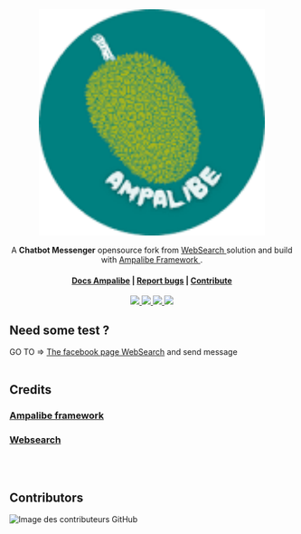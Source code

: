 </br>
</br>
<p align="center"> 
    <img height="400" src="https://raw.githubusercontent.com/rivo2302/websearch/master/assets/public/ampalibe.png">
</p>
<div align="center"> 
    <p>
        A <b>Chatbot Messenger</b>  opensource fork from  <a href="https://github.com/iTeam-S/WebSearch"> WebSearch  </a> solution and build with <a href="https://ampalibe.readthedocs.io/"> Ampalibe Framework </a>.
        <h4>
            <a href="https://ampalibe.readthedocs.io/">Docs Ampalibe</a>
            <span> | </span>
            <a href="https://github.com/rivo2302/websearch/issues">Report bugs</a>
            <span> | </span>
            <a href="https://github.com/rivo2302/websearch/fork">Contribute</a>
        </h4>
    </p>
    <p>
        <a href='#'> 
            <img src='https://img.shields.io/badge/version-developpement-red?style=for-the-badge'/>
        </a>  
        <a href='#'> 
            <img src='https://img.shields.io/badge/Ampalibe-1.1.6-teal?style=for-the-badge'/>
        </a>  
        <a href='#'> 
            <img src='https://img.shields.io/badge/Maintained-Yes-darkgreen?style=for-the-badge'/>
        </a>  
        <a href='#'> 
            <img src='https://img.shields.io/badge/Opensource-Yes-darkyellow?style=for-the-badge'/>
        </a>  
    </p>
</div>


## Need some test ? 

GO TO =>  <a href="https://web.facebook.com/profile.php?id=100088929723855">The facebook page WebSearch</a> and send message
<br/><br/>

## Credits 

### <a href="https://github.com/iteam-s/Ampalibe"> Ampalibe framework </a> 
### <a href="https://github.com/acheong08/ChatGPT"> Websearch </a> 

<br/><br/>

## Contributors

![Image des contributeurs GitHub](https://contrib.rocks/image?repo=rivo2302/websearch)
